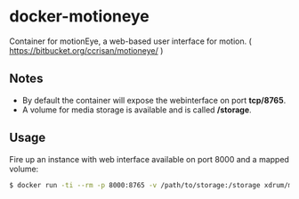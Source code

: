 # docker-motioneye
Container for motionEye, a web-based user interface for motion.
( https://bitbucket.org/ccrisan/motioneye/ )

## Notes
* By default the container will expose the webinterface on port **tcp/8765**.
* A volume for media storage is available and is called **/storage**.

## Usage

Fire up an instance with web interface available on port 8000 and a mapped volume:
```bash
$ docker run -ti --rm -p 8000:8765 -v /path/to/storage:/storage xdrum/motioneye:latest
```

